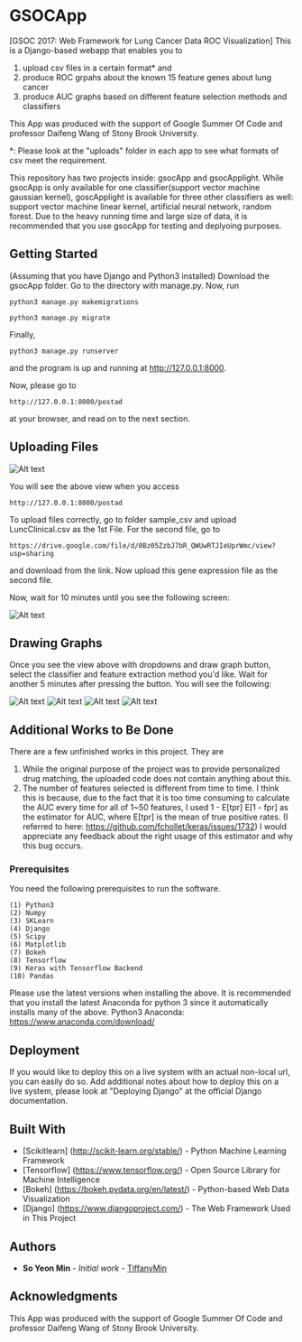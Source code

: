 # GSOCApp
[GSOC 2017: Web Framework for Lung Cancer Data ROC Visualization]
This is a Django-based webapp that enables you to 
1. upload csv files in a certain format*
and 
2. produce ROC grpahs about the known 15 feature genes about lung cancer
3. produce AUC graphs based on different feature selection methods and classifiers

This App was produced with the support of Google Summer Of Code and professor Daifeng Wang of Stony Brook University. 

*: Please look at the "uploads" folder in each app to see what formats of csv meet the requirement. 

This repository has two projects inside: gsocApp and gsocApplight.
While gsocApp is only available for one classifier(support vector machine gaussian kernel), goscApplight is available for three other 
classifiers as well: support vector machine linear kernel, artificial neural network, random forest.
Due to the heavy running time and large size of data, it is recommended that you use gsocApp for testing and deplyoing purposes.


## Getting Started

(Assuming that you have Django and Python3 installed)
Download the gsocApp folder.
Go to the directory with manage.py.
Now, run 
```
python3 manage.py makemigrations
```

```
python3 manage.py migrate
```

Finally,

```
python3 manage.py runserver
```

and the program is up and running at http://127.0.0.1:8000.

Now, please go to 
```
http://127.0.0.1:8000/postad 
```
at your browser, and read on to the next section.


## Uploading Files

![Alt text](/ScreenShots/file_upload.png)

You will see the above view when you access 

```
http://127.0.0.1:8000/postad 
```

To upload files correctly, go to folder sample_csv and upload LuncClinical.csv as the 1st File.
For the second file, go to 
```
https://drive.google.com/file/d/0Bz05ZzbJ7bR_QWUwRTJIeUprWmc/view?usp=sharing
```
and download from the link. Now upload this gene expression file as the second file.


Now, wait for 10 minutes until you see the following screen:

![Alt text](/ScreenShots/graph_button.png)


## Drawing Graphs

Once you see the view above with dropdowns and draw graph button, select the classifier and feature extraction method you'd like.
Wait for another 5 minutes after pressing the button.
You will see the following:

![Alt text](/ScreenShots/1st_tab.png)
![Alt text](/ScreenShots/2nd_tab.png)
![Alt text](/ScreenShots/3rd_tab.png)
![Alt text](/ScreenShots/4th_tab.png)


## Additional Works to Be Done
There are a few unfinished works in this project.
They are 
1. While the original purpose of the project was to provide personalized drug matching, the uploaded code does not contain anything about this.
2. The number of features selected is different from time to time.
I think this is because, due to the fact that it is too time consuming to calculate the AUC every time for all of 1~50 features, 
I used 1 - E[tpr] E[1 - fpr] as the estimator for AUC, where E[tpr] is the mean of true positive rates.
(I referred to here: https://github.com/fchollet/keras/issues/1732)
I would appreciate any feedback about the right usage of this estimator and why this bug occurs. 


### Prerequisites

You need the following prerequisites to run the software.
```
(1) Python3
(2) Numpy
(3) SKLearn
(4) Django
(5) Scipy
(6) Matplotlib
(7) Bokeh
(8) Tensorflow
(9) Keras with Tensorflow Backend
(10) Pandas
```

Please use the latest versions when installing the above. It is recommended that you install the latest Anaconda for python 3 since it automatically installs many of the above.
Python3 Anaconda: https://www.anaconda.com/download/

## Deployment

If you would like to deploy this on a live system with an actual non-local url, you can easily do so. 
Add additional notes about how to deploy this on a live system, please look at "Deploying Django" at the official Django documentation.

## Built With

* [Scikitlearn] (http://scikit-learn.org/stable/) - Python Machine Learning Framework
* [Tensorflow] (https://www.tensorflow.org/) - Open Source Library for Machine Intelligence
* [Bokeh] (https://bokeh.pydata.org/en/latest/) - Python-based Web Data Visualization
* [Django] (https://www.djangoproject.com/) - The Web Framework Used in This Project

## Authors

* **So Yeon Min** - *Initial work* - [TiffanyMin](https://github.com/TiffanyMin)



## Acknowledgments

This App was produced with the support of Google Summer Of Code and professor Daifeng Wang of Stony Brook University. 
